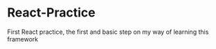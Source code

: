 # React-Practice
First React practice, the first and basic step on my way of learning this framework 
